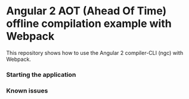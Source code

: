 # Angular 2 AOT (Ahead Of Time) offline compilation example with Webpack

This repository shows how to use the Angular 2 compiler-CLI (ngc) with Webpack.

### Starting the application

### Known issues

